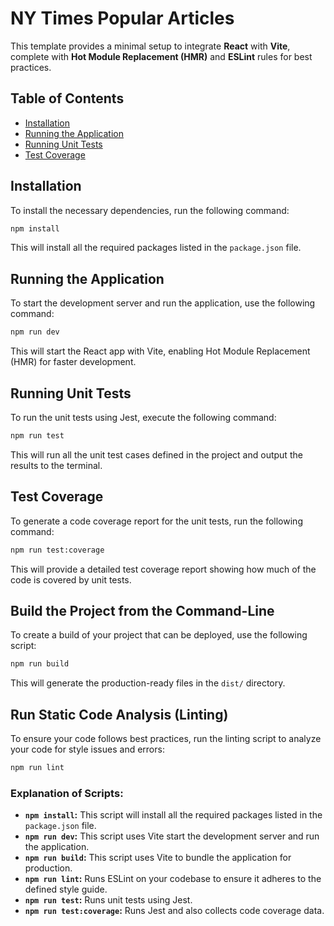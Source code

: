 # NY Times Popular Articles

This template provides a minimal setup to integrate **React** with **Vite**, complete with **Hot Module Replacement (HMR)** and **ESLint** rules for best practices.

## Table of Contents

- [Installation](#installation)
- [Running the Application](#running-the-application)
- [Running Unit Tests](#running-unit-tests)
- [Test Coverage](#test-coverage)

## Installation

To install the necessary dependencies, run the following command:

```bash
npm install
```

This will install all the required packages listed in the `package.json` file.

## Running the Application

To start the development server and run the application, use the following command:

```bash
npm run dev
```

This will start the React app with Vite, enabling Hot Module Replacement (HMR) for faster development.

## Running Unit Tests

To run the unit tests using Jest, execute the following command:

```bash
npm run test
```

This will run all the unit test cases defined in the project and output the results to the terminal.

## Test Coverage

To generate a code coverage report for the unit tests, run the following command:

```bash
npm run test:coverage
```

This will provide a detailed test coverage report showing how much of the code is covered by unit tests.

## Build the Project from the Command-Line

To create a build of your project that can be deployed, use the following script:

```bash
npm run build
```

This will generate the production-ready files in the `dist/` directory.

## Run Static Code Analysis (Linting)

To ensure your code follows best practices, run the linting script to analyze your code for style issues and errors:

```bash
npm run lint
```

### Explanation of Scripts:

- **`npm install`:** This script will install all the required packages listed in the `package.json` file.
- **`npm run dev`:** This script uses Vite start the development server and run the application.
- **`npm run build`:** This script uses Vite to bundle the application for production.
- **`npm run lint`:** Runs ESLint on your codebase to ensure it adheres to the defined style guide.
- **`npm run test`:** Runs unit tests using Jest.
- **`npm run test:coverage`:** Runs Jest and also collects code coverage data.
